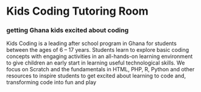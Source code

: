 # Kids Coding Tutoring Room

### getting Ghana kids excited about coding

Kids Coding is a leading after school program in Ghana for students between the ages of 6 – 17 years. Students learn to explore basic coding concepts with engaging activities in an all-hands-on learning environment to give children an early start in learning useful technological skills. We focus on Scratch and the fundamentals in HTML, PHP, R, Python and other resources to inspire students to get excited about learning to code and, transforming code into fun and play
